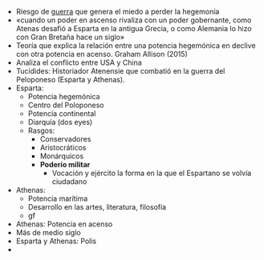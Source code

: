 - Riesgo de [guerra](https://es.wikipedia.org/wiki/Guerra) que genera el miedo a perder la hegemonía
- «cuando un poder en ascenso rivaliza con un poder gobernante, como Atenas desafió a Esparta en la antigua Grecia, o como Alemania lo hizo con Gran Bretaña hace un siglo»
- Teoría que explica la relación entre una potencia hegemónica en declive con otra potencia en acenso. Graham Allison (2015)
- Analiza el conflicto entre USA y China
- Tucídides: Historiador Atenensie que combatió en la guerra del Peloponeso (Esparta y Athenas).
- Esparta:
	- Potencia hegemónica
	- Centro del Poloponeso
	- Potencia continental
	- Diarquía (dos eyes)
	- Rasgos:
		- Conservadores
		- Aristocráticos
		- Monárquicos
		- **Poderío militar**
			- Vocación y ejército la forma en la que el Espartano se volvía ciudadano
- Athenas:
	- Potencia marítima
	- Desarrollo en las artes, literatura, filosofía
	- gf
- Athenas: Potencia en acenso
- Más de medio siglo
- Esparta y Athenas: Polis
-